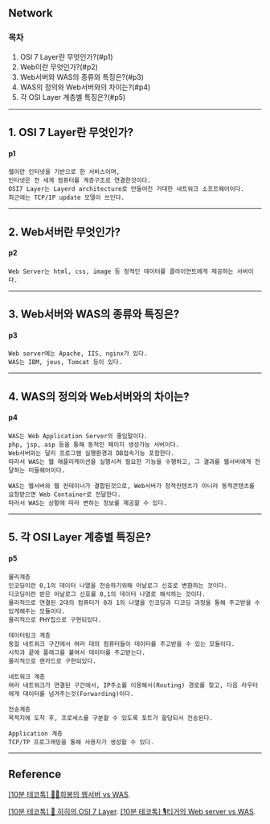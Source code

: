 ## Network
### 목차
1. OSI 7 Layer란 무엇인가?(#p1)
2. Web이란 무엇인가?(#p2)
3. Web서버와 WAS의 종류와 특징은?(#p3)
4. WAS의 정의와 Web서버와의 차이는?(#p4)
5. 각 OSI Layer 계층별 특징은?(#p5)

---

## 1. OSI 7 Layer란 무엇인가?
#### p1
```
웹이란 인터넷을 기반으로 한 서비스이며,
인터넷은 전 세계 컴퓨터를 계증구조로 연결한것이다.
OSI7 Layer는 Layerd architecture로 만들어진 거대한 네트워크 소프트웨어이다.
최근에는 TCP/IP update 모델이 쓰인다.
```

---

## 2. Web서버란 무엇인가?
#### p2
```
Web Server는 html, css, image 등 정적인 데이터를 클라이언트에게 제공하는 서버이다.
```

---

## 3. Web서버와 WAS의 종류와 특징은?
#### p3
```
Web server에는 Apache, IIS, nginx가 있다.
WAS는 IBM, jeus, Tomcat 등이 있다.
```

---

## 4. WAS의 정의와 Web서버와의 차이는?
#### p4
```
WAS는 Web Application Server의 줄임말이다.
php, jsp, asp 등을 통해 동적인 페이지 생성가능 서버이다.
Web서버와는 달리 프로그램 실행환경과 DB접속기능 포함한다.
따라서 WAS는 웹 애플리케이션을 실행시켜 필요한 기능을 수행하고, 그 결과를 웹서버에게 전달하는 미들웨어이다.

WAS는 웹서버와 웹 컨테이너가 결합된것으로, Web서버가 정적컨텐츠가 아니라 동적콘텐츠를 요청받으면 Web Container로 전달한다.
따라서 WAS는 상황에 따라 변하는 정보를 제공할 수 있다.
```

---

## 5. 각 OSI Layer 계층별 특징은?
#### p5
```
물리계층
인코딩이란 0,1의 데이터 나열을 전송하기위해 아날로그 신호로 변환하는 것이다.
디코딩이란 받은 아날로그 신호를 0,1의 데이터 나열로 해석하는 것이다.
물리적으로 연결된 2대의 컴퓨터가 0과 1의 나열을 인코딩과 디코딩 과정을 통해 주고받을 수 있게해주는 모듈이다.
물리적으로 PHY칩으로 구현되있다.

데이터링크 계층
동일 네트워크 구간에서 여러 대의 컴퓨터들이 데이터를 주고받을 수 있는 모듈이다.
시작과 끝에 플래그를 붙여서 데이터를 주고받는다.
물리적으로 랜카드로 구현되있다.

네트워크 계층
여러 네트워크가 연결된 구간에서, IP주소를 이용해서(Routing) 경로를 찾고, 다음 라우터에게 데이터를 넘겨주는것(Forwarding)이다.

전송계층
목적지에 도착 후, 프로세스를 구분할 수 있도록 포트가 할당되서 전송된다.

Application 계층
TCP/TP 프로그래밍을 통해 사용자가 생성할 수 있다.
```

---

## Reference
[[10분 테코톡] 👩‍🦰희봉의 웹서버 vs WAS](https://youtu.be/NyhbNtOq0Bc).

[[10분 테코톡] 🔮 히히의 OSI 7 Layer](https://youtu.be/1pfTxp25MA8).
[[10분 테코톡] 🎙티거의 Web server vs WAS](https://youtu.be/F_vBAbjj4Pk).

